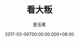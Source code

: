 ---
issue: 214
title: 看大粄
author: 劉玉蕉
language: 大埔
date: 2017-03-09T00:00:00.000+08:00
topic: 文史
difficulty: 3
wikidata: Q98096076
wikidata_link: https://www.wikidata.org/wiki/Q98096076
---